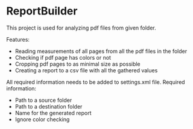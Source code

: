 # ReportBuilder
This project is used for analyzing pdf files from given folder. 

Features:
- Reading measurements of all pages from all the pdf files in the folder
- Checking if pdf page has colors or not
- Cropping pdf pages to as minimal size as possible
- Creating a report to a csv file with all the gathered values

All required information needs to be added to settings.xml file.
Required information:
- Path to a source folder
- Path to a destination folder
- Name for the generated report
- Ignore color checking

